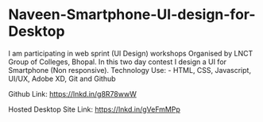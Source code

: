# Naveen-Smartphone-UI-design-for-Desktop

I am participating in web sprint (UI Design) workshops Organised by LNCT Group of Colleges, Bhopal.
In this two day contest I design a UI for Smartphone (Non responsive).
Technology Use: - HTML, CSS, Javascript, UI/UX, Adobe XD, Git and Github

Github Link: https://lnkd.in/g8R78wwW

Hosted Desktop Site Link: https://lnkd.in/gVeFmMPp
